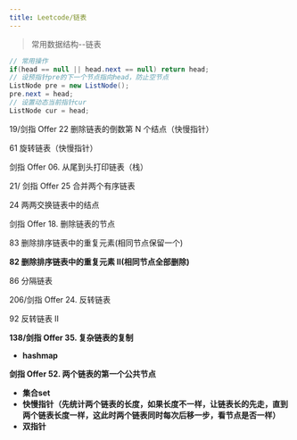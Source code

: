 ```yaml
---
title: Leetcode/链表
---
```


> 常用数据结构--链表

<!-- more -->

```java
// 常用操作
if(head == null || head.next == null) return head;
// 设预指针pre的下一个节点指向head，防止空节点
ListNode pre = new ListNode(); 
pre.next = head;
// 设置动态当前指针cur
ListNode cur = head; 
```

19/剑指 Offer 22 删除链表的倒数第 N 个结点（快慢指针）

61 旋转链表（快慢指针）

剑指 Offer 06. 从尾到头打印链表（栈）

21/ 剑指 Offer 25 合并两个有序链表

24 两两交换链表中的结点

剑指 Offer 18. 删除链表的节点

83 删除排序链表中的重复元素(相同节点保留一个)

**82 删除排序链表中的重复元素 II(相同节点全部删除)**

86 分隔链表

206/剑指 Offer 24. 反转链表

92 反转链表 II

**138/剑指 Offer 35. 复杂链表的复制**

- **hashmap**

**剑指 Offer 52. 两个链表的第一个公共节点**

- **集合set**
- **快慢指针（先统计两个链表的长度，如果长度不一样，让链表长的先走，直到两个链表长度一样，这此时两个链表同时每次后移一步，看节点是否一样）**
- **双指针**
